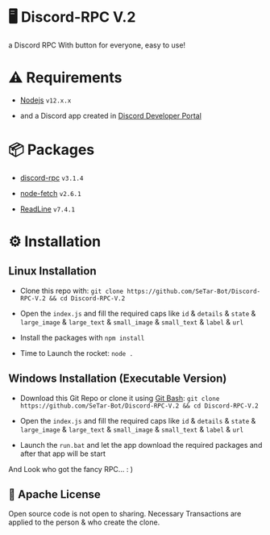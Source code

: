# 🖥 Discord-RPC V.2
a Discord RPC With button for everyone, easy to use!

# ⚠ Requirements

- [Nodejs](https://nodejs.org/en/download/) `v12.x.x`

- and a Discord app created in [Discord Developer Portal](https://discord.com/developers/applications)

# 📦 Packages

- [discord-rpc](https://www.npmjs.com/package/discord-rpc) `v3.1.4`

- [node-fetch](https://www.npmjs.com/package/node-fetch) `v2.6.1`

- [ReadLine](https://www.npmjs.com/package/ws) `v7.4.1`

# ⚙ Installation

## Linux Installation

- Clone this repo with: `git clone https://github.com/SeTar-Bot/Discord-RPC-V.2 && cd Discord-RPC-V.2`

- Open the `index.js` and fill the required caps like `id` & `details` & `state` & `large_image` & `large_text` & `small_image` & `small_text` & `label` & `url`

- Install the packages with `npm install`

- Time to Launch the rocket: `node .`

## Windows Installation (Executable Version)

- Download this Git Repo or clone it using [Git Bash](https://git-scm.com/downloads): `git clone https://github.com/SeTar-Bot/Discord-RPC-V.2 && cd Discord-RPC-V.2`

- Open the `index.js` and fill the required caps like `id` & `details` & `state` & `large_image` & `large_text` & `small_image` & `small_text` & `label` & `url`

- Launch the `run.bat` and let the app download the required packages and after that app will be start

And Look who got the fancy RPC... : )

## 📄 Apache License

Open source code is not open to sharing. Necessary Transactions are applied to the person & who create the clone.
